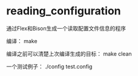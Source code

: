 # reading_configuration
通过Flex和Bison生成一个读取配置文件信息的程序

编译：
make

编译之前可以清楚上次编译生成的目标：
make clean

一个测试例子：
./config test.config


